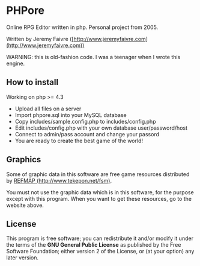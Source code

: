 PHPore
======

Online RPG Editor written in php. Personal project from 2005. 

Written by Jeremy Faivre ([http://www.jeremyfaivre.com](http://www.jeremyfaivre.com))

WARNING: this is old-fashion code. I was a teenager when I wrote this engine.

How to install
--------------

Working on php >= 4.3

* Upload all files on a server
* Import phpore.sql into your MySQL database
* Copy includes/sample.config.php to includes/config.php
* Edit includes/config.php with your own database user/password/host
* Connect to admin/pass account and change your passord
* You are ready to create the best game of the world!

Graphics
--------

Some of graphic data in this software are free game resources distributed by [REFMAP (http://www.tekepon.net/fsm)](http://www.tekepon.net/fsm).

You must not use the graphic data which is in this software, for the purpose except with this program. When you want to get these resources, go to the website above.

License
-------

This program is free software; you can redistribute it and/or modify
it under the terms of the **GNU General Public License** as published by
the Free Software Foundation; either version 2 of the License, or
(at your option) any later version.
